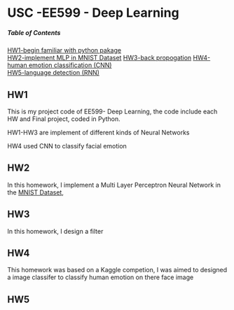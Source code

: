 # USC -EE599 - Deep Learning

##### Table of Contents  
[HW1-begin familiar with python pakage](#hw1)  
[HW2-implement MLP in MNIST Dataset](#hw2) 
[HW3-back propogation](#hw3) 
[HW4-human emotion classification (CNN)](#hw4)   
[HW5-language detection (RNN)](#hw5)   


## HW1

This is my project code of EE599- Deep Learning, the code include each HW and Final project, coded in Python.
<p>HW1-HW3 are implement of different kinds of Neural Networks </p>
HW4 used CNN to classify facial emotion 

## HW2

In this homework, I implement a Multi Layer Perceptron Neural Network in the [MNIST Dataset](http://yann.lecun.com/exdb/mnist/), 

## HW3
In this homework, I design a filter

## HW4
This homework was based on a Kaggle competion, I was aimed to designed a image classifer to classify human emotion on there face image

## HW5
